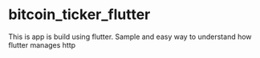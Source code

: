 # bitcoin_ticker_flutter
This is app is build using flutter. Sample and easy way to understand how flutter manages http
